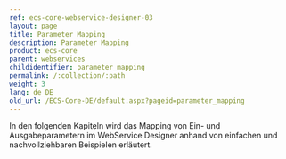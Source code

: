 ```yaml
---
ref: ecs-core-webservice-designer-03
layout: page
title: Parameter Mapping
description: Parameter Mapping
product: ecs-core
parent: webservices
childidentifier: parameter_mapping
permalink: /:collection/:path
weight: 3
lang: de_DE
old_url: /ECS-Core-DE/default.aspx?pageid=parameter_mapping
---
```


In den folgenden Kapiteln wird das Mapping von Ein- und Ausgabeparametern im WebService Designer anhand von einfachen und nachvollziehbaren Beispielen erläutert. 